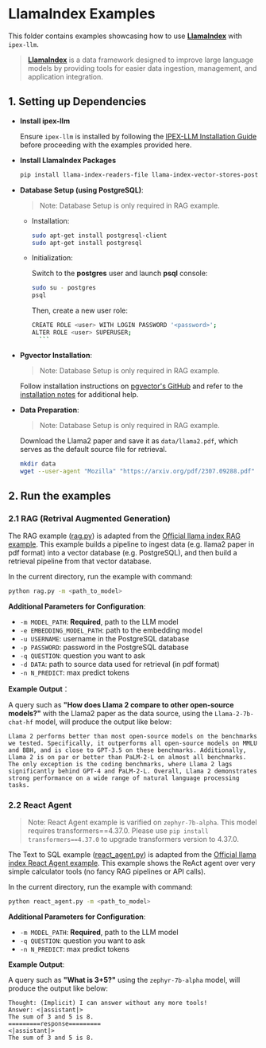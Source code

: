 # LlamaIndex Examples


This folder contains examples showcasing how to use [**LlamaIndex**](https://github.com/run-llama/llama_index) with `ipex-llm`.
> [**LlamaIndex**](https://github.com/run-llama/llama_index) is a data framework designed to improve large language models by providing tools for easier data ingestion, management, and application integration. 


## 1. Setting up Dependencies 

* **Install ipex-llm** 
  
  Ensure `ipex-llm` is installed by following the [IPEX-LLM Installation Guide](https://github.com/intel-analytics/ipex-llm/tree/main/python/llm#install) before proceeding with the examples provided here. 

* **Install LlamaIndex Packages**
    ```bash
    pip install llama-index-readers-file llama-index-vector-stores-postgres llama-index-embeddings-huggingface
    ```

* **Database Setup (using PostgreSQL)**:
  > Note: Database Setup is only required in RAG example.

  * Installation: 
      ```bash
      sudo apt-get install postgresql-client
      sudo apt-get install postgresql
      ```
  * Initialization:

    Switch to the **postgres** user and launch **psql** console:
      ```bash
      sudo su - postgres
      psql
      ```
    Then, create a new user role:
      ```bash
      CREATE ROLE <user> WITH LOGIN PASSWORD '<password>';
      ALTER ROLE <user> SUPERUSER;    
        ```
* **Pgvector Installation**:
  > Note: Database Setup is only required in RAG example.
  
  Follow installation instructions on [pgvector's GitHub](https://github.com/pgvector/pgvector) and refer to the [installation notes](https://github.com/pgvector/pgvector#installation-notes) for additional help.


* **Data Preparation**: 
  > Note: Database Setup is only required in RAG example.
  
  Download the Llama2 paper and save it as `data/llama2.pdf`, which serves as the default source file for retrieval.
  ```bash
  mkdir data
  wget --user-agent "Mozilla" "https://arxiv.org/pdf/2307.09288.pdf" -O "data/llama2.pdf"
  ```


## 2. Run the examples

### 2.1 RAG (Retrival Augmented Generation)

The RAG example ([rag.py](./rag.py)) is adapted from the [Official llama index RAG example](https://docs.llamaindex.ai/en/stable/examples/low_level/oss_ingestion_retrieval.html). This example builds a pipeline to ingest data (e.g. llama2 paper in pdf format) into a vector database (e.g. PostgreSQL), and then build a retrieval pipeline from that vector database. 

In the current directory, run the example with command:

```bash
python rag.py -m <path_to_model>
```
**Additional Parameters for Configuration**:
- `-m MODEL_PATH`: **Required**, path to the LLM model
- `-e EMBEDDING_MODEL_PATH`: path to the embedding model
- `-u USERNAME`: username in the PostgreSQL database
- `-p PASSWORD`: password in the PostgreSQL database
- `-q QUESTION`: question you want to ask
- `-d DATA`: path to source data used for retrieval (in pdf format)
- `-n N_PREDICT`: max predict tokens

**Example Output**：

A query such as **"How does Llama 2 compare to other open-source models?"** with the Llama2 paper as the data source, using the `Llama-2-7b-chat-hf` model, will produce the output like below:

```
Llama 2 performs better than most open-source models on the benchmarks we tested. Specifically, it outperforms all open-source models on MMLU and BBH, and is close to GPT-3.5 on these benchmarks. Additionally, Llama 2 is on par or better than PaLM-2-L on almost all benchmarks. The only exception is the coding benchmarks, where Llama 2 lags significantly behind GPT-4 and PaLM-2-L. Overall, Llama 2 demonstrates strong performance on a wide range of natural language processing tasks.
```

### 2.2 React Agent

> Note: React Agent example is varified on `zephyr-7b-alpha`. This model requires transformers==4.37.0. Please use `pip install transformers==4.37.0` to upgrade transformers version to 4.37.0.

The Text to SQL example ([react_agent.py](./react_agent.py)) is adapted from the [Official llama index React Agent example](https://docs.llamaindex.ai/en/stable/examples/agent/react_agent/). This example shows the ReAct agent over very simple calculator tools (no fancy RAG pipelines or API calls).

In the current directory, run the example with command:

```bash
python react_agent.py -m <path_to_model>
```
**Additional Parameters for Configuration**:
- `-m MODEL_PATH`: **Required**, path to the LLM model
- `-q QUESTION`: question you want to ask
- `-n N_PREDICT`: max predict tokens

**Example Output**:

A query such as **"What is 3+5?"** using the `zephyr-7b-alpha` model, will produce the output like below:
```
Thought: (Implicit) I can answer without any more tools!
Answer: <|assistant|>
The sum of 3 and 5 is 8.
=========response=========
<|assistant|>
The sum of 3 and 5 is 8.
```